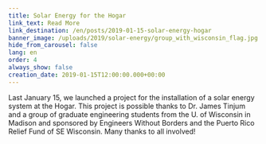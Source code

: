 ```yaml
---
title: Solar Energy for the Hogar
link_text: Read More
link_destination: /en/posts/2019-01-15-solar-energy-hogar
banner_image: /uploads/2019/solar-energy/group_with_wisconsin_flag.jpg
hide_from_carousel: false
lang: en
order: 4
always_show: false
creation_date: 2019-01-15T12:00:00.000+00:00
---
```

Last January 15, we launched a project for the installation of a solar energy system at the Hogar. This project is possible thanks to Dr. James Tinjum and a group of graduate engineering students from the U. of Wisconsin in Madison and sponsored by Engineers Without Borders and the Puerto Rico Relief Fund of SE Wisconsin. Many thanks to all involved!
